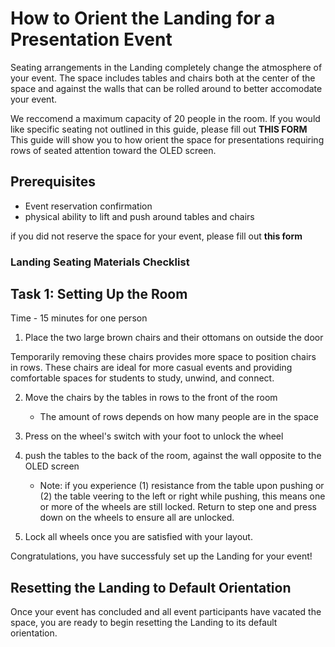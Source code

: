 # How to Orient the Landing for a Presentation Event

Seating arrangements in the Landing completely change the atmosphere of your event. The space includes tables and chairs both at the center of the space and against the walls that can be rolled around to better accomodate your event. 

We reccomend a maximum capacity of 20 people in the room. If you would like specific seating not outlined in this guide, please fill out **THIS FORM** This guide will show you to how orient the space for presentations requiring rows of seated attention toward the OLED screen.

## Prerequisites
* Event reservation confirmation
* physical ability to lift and push around tables and chairs

if you did not reserve the space for your event, please fill out **this form**

### Landing Seating Materials Checklist

## Task 1: Setting Up the Room
Time - 15 minutes for one person

1. Place the two large brown chairs and their ottomans on outside the door

 Temporarily removing these chairs provides more space to position chairs in rows. These chairs are ideal for more casual events and providing comfortable spaces for students to study, unwind, and connect. 

2. Move the chairs by the tables in rows to the front of the room

    * The amount of rows depends on how many people are in the space

3. Press on the wheel's switch with your foot to unlock the wheel

4. push the tables to the back of the room, against the wall opposite to the OLED screen

    * Note: if you experience (1) resistance from the table upon pushing or (2) the table veering to the left or right while pushing, this means one or more of the wheels are still locked. Return to step one and press down on the wheels to ensure all are unlocked. 

5. Lock all wheels once you are satisfied with your layout.

Congratulations, you have successfuly set up the Landing for your event! 

## Resetting the Landing to Default Orientation
Once your event has concluded and all event participants have vacated the space, you are ready to begin resetting the Landing to its default orientation. 

